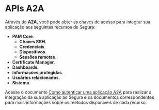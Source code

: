 # APIs A2A

Através do **A2A**, você pode obter as chaves de acesso para integrar sua aplicação aos seguintes recursos do Segura:

- **PAM Core**.
    - **Chaves SSH.**
    - **Credenciais**.
    - **Dispositivos**.
    - **Sessões remotas**.
- **Certificate Manager**.
- **Dashboards**.
- **Informações protegidas**.
- **Usuários relacionados**.
- **Sistema**.

Acesse o documento [Como autenticar uma aplicação A2A](/v4/docs/pt/how-to-authenticate-an-application-in-a2a) para realizar a integração da sua aplicação ao Segura e os documentos correspondentes para mais informações sobre os métodos disponíveis de cada recurso.
